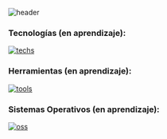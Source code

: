 <!-- # Hello World! '\u{2665}' -->

![header](https://capsule-render.vercel.app/api?type=waving&height=200&color=155E95&text=Hello%20World!%20'\u{2665}'&section=header&reversal=true&textBg=false&fontColor=F2EFE7&fontSize=41&fontAlignY=39&animation=fadeIn)

### Tecnologías (en aprendizaje):
[![techs](https://skillicons.dev/icons?i=flutter,dart,firebase)](https://skillicons.dev)

### Herramientas (en aprendizaje):
[![tools](https://skillicons.dev/icons?i=git,github,figma)](https://skillicons.dev)

### Sistemas Operativos (en aprendizaje):
[![oss](https://skillicons.dev/icons?i=windows,linux)](https://skillicons.dev)
